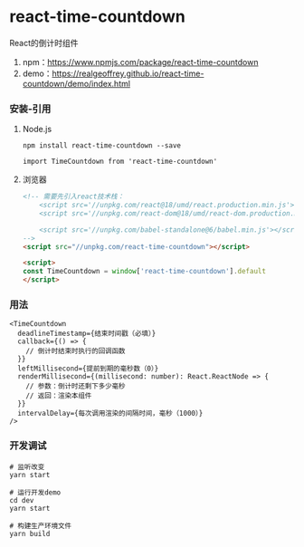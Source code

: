 # react-time-countdown

React的倒计时组件

1. npm：<https://www.npmjs.com/package/react-time-countdown>
2. demo：<https://realgeoffrey.github.io/react-time-countdown/demo/index.html>

### 安装-引用
1. Node.js

    ```shell
    npm install react-time-countdown --save
    ```

    ```tsx
    import TimeCountdown from 'react-time-countdown'
    ```
2. 浏览器

    ```html
    <!-- 需要先引入react技术栈：
        <script src='//unpkg.com/react@18/umd/react.production.min.js'></script>
        <script src='//unpkg.com/react-dom@18/umd/react-dom.production.min.js'></script>

        <script src='//unpkg.com/babel-standalone@6/babel.min.js'></script>
    -->
    <script src="//unpkg.com/react-time-countdown"></script>

    <script>
    const TimeCountdown = window['react-time-countdown'].default
    </script>
    ```

### 用法

```tsx
<TimeCountdown
  deadlineTimestamp={结束时间戳（必填）}
  callback={() => {
    // 倒计时结束时执行的回调函数
  }}
  leftMillisecond={提前到期的毫秒数（0）}
  renderMillisecond={(millisecond: number): React.ReactNode => {
    // 参数：倒计时还剩下多少毫秒
    // 返回：渲染本组件
  }}
  intervalDelay={每次调用渲染的间隔时间，毫秒（1000）}
/>
```

### 开发调试
```shell
# 监听改变
yarn start

# 运行开发demo
cd dev
yarn start
```

```shell
# 构建生产环境文件
yarn build
```
